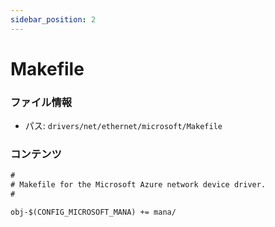 ```yaml
---
sidebar_position: 2
---
```

# Makefile

### ファイル情報

- パス: `drivers/net/ethernet/microsoft/Makefile`

### コンテンツ

```txt
#
# Makefile for the Microsoft Azure network device driver.
#

obj-$(CONFIG_MICROSOFT_MANA) += mana/

```
